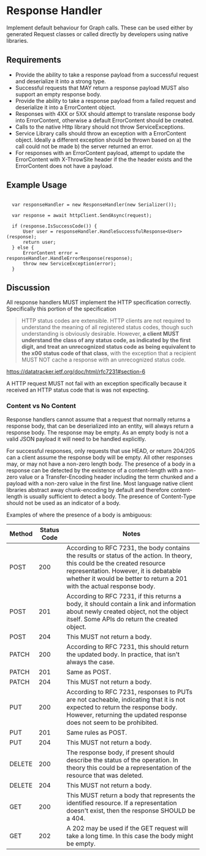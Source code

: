 # Response Handler

Implement default behaviour for Graph calls.  These can be used either by generated Request classes or called directly by developers using native libraries.

## Requirements

- Provide the ability to take a response payload from a successful request and deserialize it into a strong type.
- Successful requests that MAY return a response payload MUST also support an empty response body.
- Provide the ability to take a response payload from a failed request and deserialize it into a ErrorContent object.
- Responses with 4XX or 5XX should attempt to translate response body into ErrorContent, otherwise a default ErrorContent should be created.
- Calls to the native Http library should not throw ServiceExceptions.
- Service Library calls should throw an exception with a ErrorContent object. Ideally a different exception should be thrown based on a) the call could not be made b) the server returned an error.
- For responses with an ErrorContent payload, attempt to update the ErrorContent with X-ThrowSite header if the the header exists and the ErrorContent does not have a payload.

## Example Usage

```CSharp

  var responseHandler = new ResponseHandler(new Serializer());

  var response = await httpClient.SendAsync(request);
  
  if (response.IsSuccessCode()) {
      User user = responseHandler.HandleSuccessfulResponse<User>(response);
      return user;
  } else {
      ErrorContent error = responseHandler.HandleErrorResponse(response);
      throw new ServiceException(error);
  }
```

## Discussion

All response handlers MUST implement the HTTP specification correctly. Specifically this portion of the specification

> HTTP status codes are extensible.  HTTP clients are not required to
   understand the meaning of all registered status codes, though such
   understanding is obviously desirable.  However, **a client MUST
   understand the class of any status code, as indicated by the first
   digit, and treat an unrecognized status code as being equivalent to
   the x00 status code of that class**, with the exception that a
   recipient MUST NOT cache a response with an unrecognized status code.

https://datatracker.ietf.org/doc/html/rfc7231#section-6

A HTTP request MUST not fail with an exception specifically because it received an HTTP status code that is was not expecting.

### Content vs No Content

Response handlers cannot assume that a request that normally returns a response body, that can be deserialized into an entity, will always return a response body. The response may be empty.  As an empty body is not a valid JSON payload it will need to be handled explicitly.

For successful responses, only requests that use HEAD, or return 204/205 can a client assume the response body will be empty. All other responses may, or may not have a non-zero length body. The presence of a body in a response can be detected by the existence of a content-length with a non-zero value or a Transfer-Encoding header including the term chunked and a payload with a non-zero value in the first line.  Most language native client libraries abstract away chunk-encoding by default and therefore content-length is usually sufficient to detect a body.  The presence of Content-Type should not be used as an indicator of a body.

Examples of where the presence of a body is ambiguous:

| Method | Status Code | Notes |
|--|--|--|
|POST | 200 | According to RFC 7231, the body contains the results or status of the action. In theory, this could be the created resource representation.  However, it is debatable whether it would be better to return a 201 with the actual response body.  |
|POST | 201 | According to RFC 7231, if this returns a body, it should contain a link and information about newly created object, not the object itself. Some APIs do return the created object. |
|POST | 204 | This MUST not return a body. |
|PATCH | 200 | According to RFC 7231, this should return the updated body. In practice, that isn't always the case.|
|PATCH | 201 | Same as POST.  |
|PATCH | 204 | This MUST not return a body. |
|PUT | 200 | According to RFC 7231, responses to PUTs are not cacheable, indicating that it is not expected to return the response body. However, returning the updated response does not seem to be prohibited. |
|PUT | 201 | Same rules as POST. |
|PUT | 204 | This MUST not return a body. |
|DELETE | 200 | The response body, if present should describe the status of the operation. In theory this could be a representation of the resource that was deleted. |
|DELETE | 204 | This MUST not return a body. |
|GET | 200 | This MUST return a body that represents the identified resource. If a representation doesn't exist, then the response SHOULD be a 404. |
|GET | 202 | A 202 may be used if the GET request will take a long time. In this case the body might be empty. |

